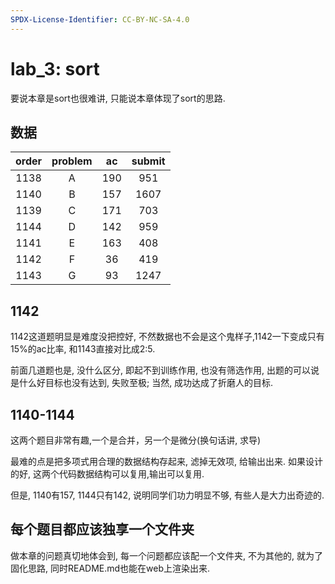 ```yaml
---
SPDX-License-Identifier: CC-BY-NC-SA-4.0
---
```


# lab_3: sort

要说本章是sort也很难讲, 只能说本章体现了sort的思路.

## 数据

| order | problem | ac  | submit |
|:-----:|:-------:|:---:|:------:|
| 1138  |    A    | 190 |  951   |
| 1140  |    B    | 157 |  1607  |
| 1139  |    C    | 171 |  703   |
| 1144  |    D    | 142 |  959   |
| 1141  |    E    | 163 |  408   |
| 1142  |    F    | 36  |  419   |
| 1143  |    G    | 93  |  1247  |

## 1142

1142这道题明显是难度没把控好, 不然数据也不会是这个鬼样子,1142一下变成只有15%的ac比率, 和1143直接对比成2:5.

前面几道题也是, 没什么区分, 即起不到训练作用, 也没有筛选作用, 出题的可以说是什么好目标也没有达到, 失败至极; 当然,
成功达成了折磨人的目标.

## 1140-1144

这两个题目非常有趣,一个是合并，另一个是微分(换句话讲, 求导)

最难的点是把多项式用合理的数据结构存起来, 滤掉无效项, 给输出出来. 如果设计的好, 这两个代码数据结构可以复用,输出可以复用.

但是, 1140有157, 1144只有142, 说明同学们功力明显不够, 有些人是大力出奇迹的.

## 每个题目都应该独享一个文件夹

做本章的问题真切地体会到, 每一个问题都应该配一个文件夹, 不为其他的, 就为了固化思路, 同时README.md也能在web上渲染出来.
